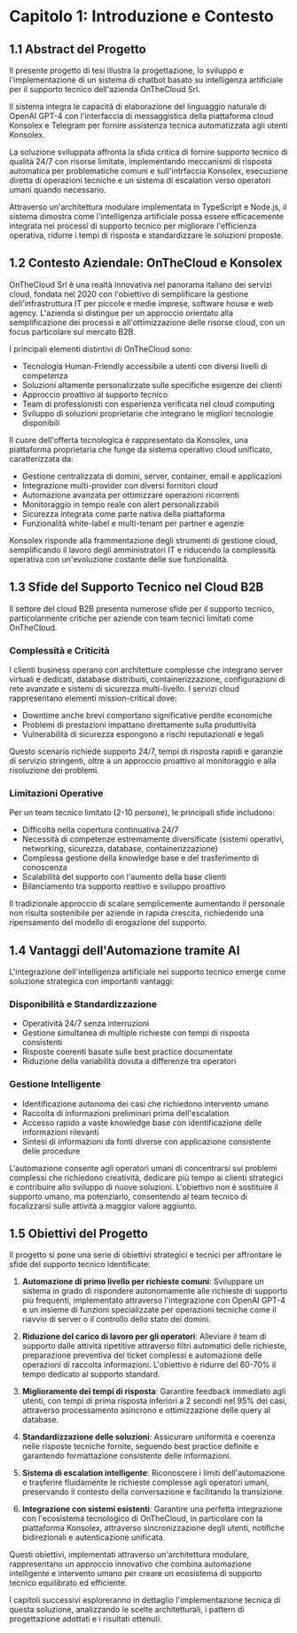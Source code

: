 # Capitolo 1: Introduzione e Contesto

## 1.1 Abstract del Progetto

Il presente progetto di tesi illustra la progettazione, lo sviluppo e l'implementazione di un sistema di chatbot basato su intelligenza artificiale per il supporto tecnico dell'azienda OnTheCloud Srl.

Il sistema integra le capacità di elaborazione del linguaggio naturale di OpenAI GPT-4 con l'interfaccia di messaggistica della piattaforma cloud Konsolex e Telegram per fornire assistenza tecnica automatizzata agli utenti Konsolex.

La soluzione sviluppata affronta la sfida critica di fornire supporto tecnico di qualità 24/7 con risorse limitate, implementando meccanismi di risposta automatica per problematiche comuni e sull'intrfaccia Konsolex, esecuzione diretta di operazioni tecniche e un sistema di escalation verso operatori umani quando necessario.

Attraverso un'architettura modulare implementata in TypeScript e Node.js, il sistema dimostra come l'intelligenza artificiale possa essere efficacemente integrata nei processi di supporto tecnico per migliorare l'efficienza operativa, ridurre i tempi di risposta e standardizzare le soluzioni proposte.

## 1.2 Contesto Aziendale: OnTheCloud e Konsolex

OnTheCloud Srl è una realtà innovativa nel panorama italiano dei servizi cloud, fondata nel 2020 con l'obiettivo di semplificare la gestione dell'infrastruttura IT per piccole e medie imprese, software house e web agency. L'azienda si distingue per un approccio orientato alla semplificazione dei processi e all'ottimizzazione delle risorse cloud, con un focus particolare sul mercato B2B.

I principali elementi distintivi di OnTheCloud sono:
- Tecnologia Human-Friendly accessibile a utenti con diversi livelli di competenza
- Soluzioni altamente personalizzate sulle specifiche esigenze dei clienti
- Approccio proattivo al supporto tecnico
- Team di professionisti con esperienza verificata nel cloud computing
- Sviluppo di soluzioni proprietarie che integrano le migliori tecnologie disponibili

Il cuore dell'offerta tecnologica è rappresentato da Konsolex, una piattaforma proprietaria che funge da sistema operativo cloud unificato, caratterizzata da:
- Gestione centralizzata di domini, server, container, email e applicazioni
- Integrazione multi-provider con diversi fornitori cloud
- Automazione avanzata per ottimizzare operazioni ricorrenti
- Monitoraggio in tempo reale con alert personalizzabili
- Sicurezza integrata come parte nativa della piattaforma
- Funzionalità white-label e multi-tenant per partner e agenzie

Konsolex risponde alla frammentazione degli strumenti di gestione cloud, semplificando il lavoro degli amministratori IT e riducendo la complessità operativa con un'evoluzione costante delle sue funzionalità.

## 1.3 Sfide del Supporto Tecnico nel Cloud B2B

Il settore del cloud B2B presenta numerose sfide per il supporto tecnico, particolarmente critiche per aziende con team tecnici limitati come OnTheCloud.

### Complessità e Criticità

I clienti business operano con architetture complesse che integrano server virtuali e dedicati, database distribuiti, containerizzazione, configurazioni di rete avanzate e sistemi di sicurezza multi-livello. I servizi cloud rappresentano elementi mission-critical dove:
- Downtime anche brevi comportano significative perdite economiche
- Problemi di prestazioni impattano direttamente sulla produttività
- Vulnerabilità di sicurezza espongono a rischi reputazionali e legali

Questo scenario richiede supporto 24/7, tempi di risposta rapidi e garanzie di servizio stringenti, oltre a un approccio proattivo al monitoraggio e alla risoluzione dei problemi.

### Limitazioni Operative

Per un team tecnico limitato (2-10 persone), le principali sfide includono:
- Difficoltà nella copertura continuativa 24/7
- Necessità di competenze estremamente diversificate (sistemi operativi, networking, sicurezza, database, containerizzazione)
- Complessa gestione della knowledge base e del trasferimento di conoscenza
- Scalabilità del supporto con l'aumento della base clienti
- Bilanciamento tra supporto reattivo e sviluppo proattivo

Il tradizionale approccio di scalare semplicemente aumentando il personale non risulta sostenibile per aziende in rapida crescita, richiedendo una ripensamento del modello di erogazione del supporto.

## 1.4 Vantaggi dell'Automazione tramite AI

L'integrazione dell'intelligenza artificiale nel supporto tecnico emerge come soluzione strategica con importanti vantaggi:

### Disponibilità e Standardizzazione
- Operatività 24/7 senza interruzioni
- Gestione simultanea di multiple richieste con tempi di risposta consistenti
- Risposte coerenti basate sulle best practice documentate
- Riduzione della variabilità dovuta a differenze tra operatori

### Gestione Intelligente
- Identificazione autonoma dei casi che richiedono intervento umano
- Raccolta di informazioni preliminari prima dell'escalation
- Accesso rapido a vaste knowledge base con identificazione delle informazioni rilevanti
- Sintesi di informazioni da fonti diverse con applicazione consistente delle procedure

L'automazione consente agli operatori umani di concentrarsi sui problemi complessi che richiedono creatività, dedicare più tempo ai clienti strategici e contribuire allo sviluppo di nuove soluzioni. L'obiettivo non è sostituire il supporto umano, ma potenziarlo, consentendo al team tecnico di focalizzarsi sulle attività a maggior valore aggiunto.

## 1.5 Obiettivi del Progetto

Il progetto si pone una serie di obiettivi strategici e tecnici per affrontare le sfide del supporto tecnico identificate:

1. **Automazione di primo livello per richieste comuni**: Sviluppare un sistema in grado di rispondere autonomamente alle richieste di supporto più frequenti, implementato attraverso l'integrazione con OpenAI GPT-4 e un insieme di funzioni specializzate per operazioni tecniche come il riavvio di server o il controllo dello stato dei domini.

2. **Riduzione del carico di lavoro per gli operatori**: Alleviare il team di supporto dalle attività ripetitive attraverso filtri automatici delle richieste, preparazione preventiva dei ticket complessi e automazione delle operazioni di raccolta informazioni. L'obiettivo è ridurre del 60-70% il tempo dedicato al supporto standard.

3. **Miglioramento dei tempi di risposta**: Garantire feedback immediato agli utenti, con tempi di prima risposta inferiori a 2 secondi nel 95% dei casi, attraverso processamento asincrono e ottimizzazione delle query al database.

4. **Standardizzazione delle soluzioni**: Assicurare uniformità e coerenza nelle risposte tecniche fornite, seguendo best practice definite e garantendo formattazione consistente delle informazioni.

5. **Sistema di escalation intelligente**: Riconoscere i limiti dell'automazione e trasferire fluidamente le richieste complesse agli operatori umani, preservando il contesto della conversazione e facilitando la transizione.

6. **Integrazione con sistemi esistenti**: Garantire una perfetta integrazione con l'ecosistema tecnologico di OnTheCloud, in particolare con la piattaforma Konsolex, attraverso sincronizzazione degli utenti, notifiche bidirezionali e autenticazione unificata.

Questi obiettivi, implementati attraverso un'architettura modulare, rappresentano un approccio innovativo che combina automazione intelligente e intervento umano per creare un ecosistema di supporto tecnico equilibrato ed efficiente.

I capitoli successivi esploreranno in dettaglio l'implementazione tecnica di questa soluzione, analizzando le scelte architetturali, i pattern di progettazione adottati e i risultati ottenuti.
